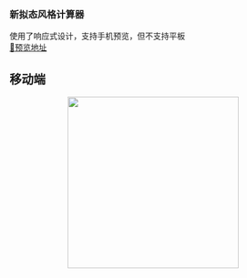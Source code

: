 ### 新拟态风格计算器
    
使用了响应式设计，支持手机预览，但不支持平板   
[🧮预览地址](http://fabulous528.club/vueCaculator/)

## 移动端

<center class="half">
    <img src="https://i.loli.net/2020/06/30/1ATauctfMq7V5Dg.png" width="300"/>
</center>
